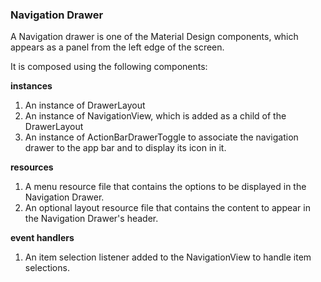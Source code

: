 ### Navigation Drawer

A Navigation drawer is one of the Material Design components, which appears as a panel from the left edge of the screen. 

It is composed using the following components:

**instances**

1. An instance of DrawerLayout
2. An instance of NavigationView, which is added as a child of the DrawerLayout
3. An instance of ActionBarDrawerToggle to associate the navigation drawer to the app bar and to display its icon in it.

**resources**

1. A menu resource file that contains the options to be displayed in the Navigation Drawer.
2. An optional layout resource file that contains the content to appear in the Navigation Drawer's header.

**event handlers**

1. An item selection listener added to the NavigationView to handle item selections.
